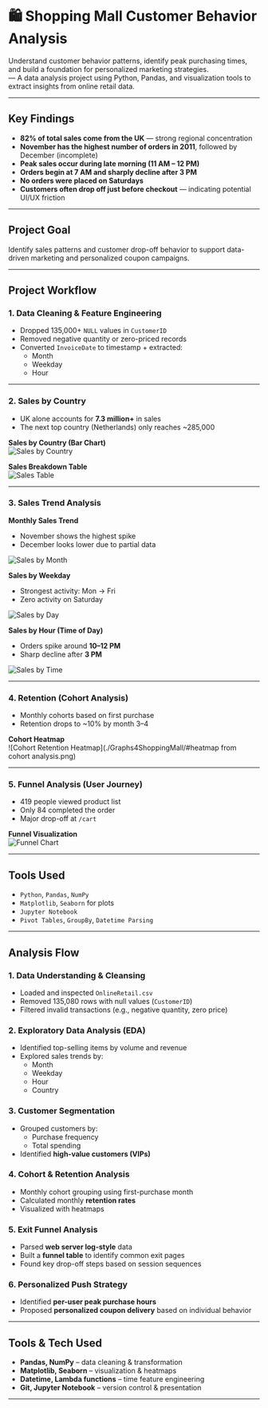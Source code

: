 # 🛍️ Shopping Mall Customer Behavior Analysis

Understand customer behavior patterns, identify peak purchasing times, and build a foundation for personalized marketing strategies.  
— A data analysis project using Python, Pandas, and visualization tools to extract insights from online retail data.

---

## Key Findings

- **82% of total sales come from the UK** — strong regional concentration  
- **November has the highest number of orders in 2011**, followed by December (incomplete)  
- **Peak sales occur during late morning (11 AM – 12 PM)**  
- **Orders begin at 7 AM and sharply decline after 3 PM**  
- **No orders were placed on Saturdays**  
- **Customers often drop off just before checkout** — indicating potential UI/UX friction  

---

## Project Goal

Identify sales patterns and customer drop-off behavior to support data-driven marketing and personalized coupon campaigns.

---
## Project Workflow

### 1. Data Cleaning & Feature Engineering

- Dropped 135,000+ `NULL` values in `CustomerID`  
- Removed negative quantity or zero-priced records  
- Converted `InvoiceDate` to timestamp + extracted:
  - Month
  - Weekday
  - Hour

---

### 2. Sales by Country

- UK alone accounts for **7.3 million+** in sales  
- The next top country (Netherlands) only reaches ~285,000

 **Sales by Country (Bar Chart)**  
![Sales by Country](./Graphs4ShoppingMall/salesbyCountry.png)

**Sales Breakdown Table**  
![Sales Table](./Graphs4ShoppingMall/sales_country.png)

---

### 3. Sales Trend Analysis

**Monthly Sales Trend**  
- November shows the highest spike  
- December looks lower due to partial data

![Sales by Month](./Graphs4ShoppingMall/salesbymonth.png)

**Sales by Weekday**  
- Strongest activity: Mon → Fri  
- Zero activity on Saturday

![Sales by Day](./Graphs4ShoppingMall/salesbyday.png)

**Sales by Hour (Time of Day)**  
- Orders spike around **10–12 PM**
- Sharp decline after **3 PM**

![Sales by Time](./Graphs4ShoppingMall/salesbytime.png)

---

### 4. Retention (Cohort Analysis)

- Monthly cohorts based on first purchase
- Retention drops to ~10% by month 3–4

**Cohort Heatmap**  
![Cohort Retention Heatmap](./Graphs4ShoppingMall/#heatmap from cohort analysis.png)

---

### 5. Funnel Analysis (User Journey)

- 419 people viewed product list  
- Only 84 completed the order  
- Major drop-off at `/cart`

**Funnel Visualization**  
![Funnel Chart](./Graphs4ShoppingMall/funnel.png)

---

## Tools Used

- `Python`, `Pandas`, `NumPy`  
- `Matplotlib`, `Seaborn` for plots  
- `Jupyter Notebook`  
- `Pivot Tables`, `GroupBy`, `Datetime Parsing`

---
## Analysis Flow

### 1. Data Understanding & Cleansing
- Loaded and inspected `OnlineRetail.csv`
- Removed 135,080 rows with null values (`CustomerID`)
- Filtered invalid transactions (e.g., negative quantity, zero price)

### 2. Exploratory Data Analysis (EDA)
- Identified top-selling items by volume and revenue
- Explored sales trends by:
  - Month
  - Weekday
  - Hour
  - Country

### 3. Customer Segmentation
- Grouped customers by:
  - Purchase frequency
  - Total spending
- Identified **high-value customers (VIPs)**

### 4. Cohort & Retention Analysis
- Monthly cohort grouping using first-purchase month
- Calculated monthly **retention rates**
- Visualized with heatmaps

### 5. Exit Funnel Analysis
- Parsed **web server log-style** data
- Built a **funnel table** to identify common exit pages
- Found key drop-off steps based on session sequences

### 6. Personalized Push Strategy
- Identified **per-user peak purchase hours**
- Proposed **personalized coupon delivery** based on individual behavior

---

## Tools & Tech Used

- **Pandas, NumPy** – data cleaning & transformation  
- **Matplotlib, Seaborn** – visualization & heatmaps  
- **Datetime, Lambda functions** – time feature engineering  
- **Git, Jupyter Notebook** – version control & presentation  

---

